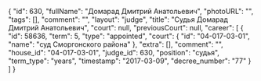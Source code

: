 {
    "id": 630,
    "fullName": "Домарад Дмитрий Анатольевич",
    "photoURL": "",
    "tags": [],
    "comment": "",
    "layout": "judge",
    "title": "Судья Домарад Дмитрий Анатольевич",
    "court": null,
    "previousCourt": null,
    "career": [
        {
            "id": 58636,
            "term": 5,
            "type": "appointed",
            "court": {
                "id": "04-017-03-01",
                "name": "суд Сморгонского района"
            },
            "extra": [],
            "comment": "",
            "house_id": "04-017-03-01",
            "judge_id": 630,
            "position": "судья",
            "term_type": "years",
            "timestamp": "2017-03-09",
            "decree_number": "77"
        }
    ]
}